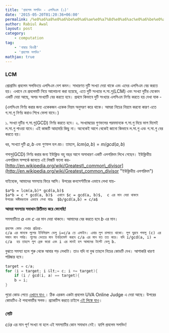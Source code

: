 ```yaml
---
title: 'প্রবলেম সলভিং - এলসিএম (১)'
date: '2015-05-20T01:20:36+06:00'
permalink: /%e0%a6%a8%e0%a6%be%e0%a6%ae%e0%a7%8d%e0%a6%ac%e0%a6%be%e0%a6%b0-%e0%a6%a5%e0%a6%bf%e0%a6%93%e0%a6%b0%e0%a7%80-%e0%a6%8f%e0%a6%b2%e0%a6%b8%e0%a6%bf%e0%a6%8f%e0%a6%ae
author: Rabiul Awal
layout: post
category:
    - computation
tag:
    - 'নাম্বার থিওরী'
    - 'প্রবলেম সলভিং'
mathjax: true
---
```

### LCM

প্রোগ্রামিং প্রবলেম সলভিংয়ে এলসিএম বেশ কমন। সাধারণত দুটি সংখ্যা দেয়া থাকে এবং এদের এলসিএম বের করতে হয়। এখানে যে প্রবলেমটি নিয়ে আলোচনা করা হয়েছে, এতে দুটি সংখ্যার ল.সা.গু(LCM) এবং সংখ্যা দুটির যেকোন একটি দেয়া আছে, অপর সংখ্যাটি বের করতে হবে।
প্রথমে কিভাবে দুটি সংখ্যার এলসিএম নির্ণয় করতে হয় দেখা যাক -

(এলসিএম নির্ণয় করার জন্য একেকজন একেক নিয়ম অনুসরণ করে থাকে। আমরা নিচের নিয়মে করবো কারণ এতে গ.সা.গু নির্ণয় করাও শিখে ফেলা যাবে।)

১. সংখ্যা দুটির গ.সা.গু(GCD) নির্ণয় করতে হবে।
২. সংখ্যাদ্বয়ের গুণফলের পরমমানকে গ.সা.গু দিয়ে ভাগ দিলেই ল.সা.গু পাওয়া যাবে।
এই কাজটি আহামরি কিছু না। অনেকেই আগে থেকেই জানো কিভাবে ল.সা.গু এবং গ.সা.গু বের করতে হয়।

ধর, সংখ্য্যা দুটি $a, b$ এবং গুণফল হল $m$।
তাহলে, $lcm(a, b) = m/gcd(a, b)$

গসাগু(GCD) নির্ণয় করার জন্য ইউক্লিড বহু বছর আগে অসাধারণ একটি এলগরিদম লিখে গেছেন। ইউক্লিডীয় এলগরিদম সম্পর্কে জানতে এই লিঙ্কটি ফলো কর- [http://en.wikipedia.org/wiki/Greatest\_common\_divisor](http://en.wikipedia.org/wiki/Greatest_common_divisor "ইউক্লিডীয় এলগরিদম")

যাইহোক, আমাদের সমস্যায় ফিরে আসি। উপরের কনসেপ্টটিকে এভাবে লেখা যায়-

```
$a*b = lcm(a,b)* gcd(a,b)$
$a*b = c * gcd(a, b)$  এখানে $c = gcd(a, b)$,  c এর মান দেয়া থাকবে
উপরের সমীকরণকে এভাবে লেখা যায়ঃ  $b/gcd(a,b) = c/a$
```

**আমরা সমস্যার সমাধান রিতীমত করে ফেলেছি!**

সমস্যাটিতে $a$ এবং $c$ এর মান দেয়া থাকবে। আমাদের বের করতে হবে $b$ এর মান।

```
প্রবলেম কোড লেখার প্রক্রিয়া-
c/a এর মানকে লুপের ইনিশিয়াল ভেলু i=c/a তে এসাইন। এবার লুপ চালাতে থাকো। লুপ ঘুরবে গসাগু (c) এর সমান মান পর্যন্ত। লুপের ভেতরে মান ইনক্রিমেন্ট করবে c/a এর মান যত তত করে। যদি i/gcd(a, i) = c/a  হয় তাহলে লুপ ব্রেক করো এবং i এর মানই হল আমাদের টার্গেট ভেলু b.
```

বুঝতে সমস্যা হলে শুরু থেকে আবার পড় লেখাটা। তাও যদি না বুঝ তাহলে নিচের কোডটি দেখ। আশাকরি ধারণা পরিষ্কার হবে।

```cpp
target = c/a;  
for (i = target; i &lt;= c; i += target){  
    if (i / gcd(i, a) == target){  
    b = i;  
}
```
পুরো কোড পেতে [এখানে যাও ](https://github.com/rabiulcste/uva-solutions/blob/master/uva%2011889.c)। ঠিক এরকম একটা প্রবলেম UVA Online Judge এ দেয়া আছে। উপরের কোডটিও ঐ পবলেমটির সলভ। প্র্যাকটিস করতে চাইলে [এই লিঙ্কে যাও](http://uva.onlinejudge.org/index.php?option=com_onlinejudge&Itemid=8&category=24&page=show_problem&problem=2989 "এই লিঙ্কে যাও")।

### নোট
$c/a$ এর মান পূর্ণ সংখ্যা না হলে এই সমস্যাটির কোন সমাধান নেই। হ্যাপি প্রবলেম সলভিং! 
